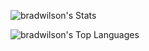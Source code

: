 ![bradwilson's Stats](https://github-readme-stats.vercel.app/api?username=bradwilson&theme=vue&show_icons=true&hide_border=true&count_private=false)

![bradwilson's Top Languages](https://github-readme-stats.vercel.app/api/top-langs/?username=bradwilson&theme=vue&show_icons=true&hide_border=true&layout=compact)